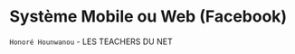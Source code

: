 Système Mobile ou Web (Facebook)
=================================

``Honoré Hounwanou`` - LES TEACHERS DU NET 
